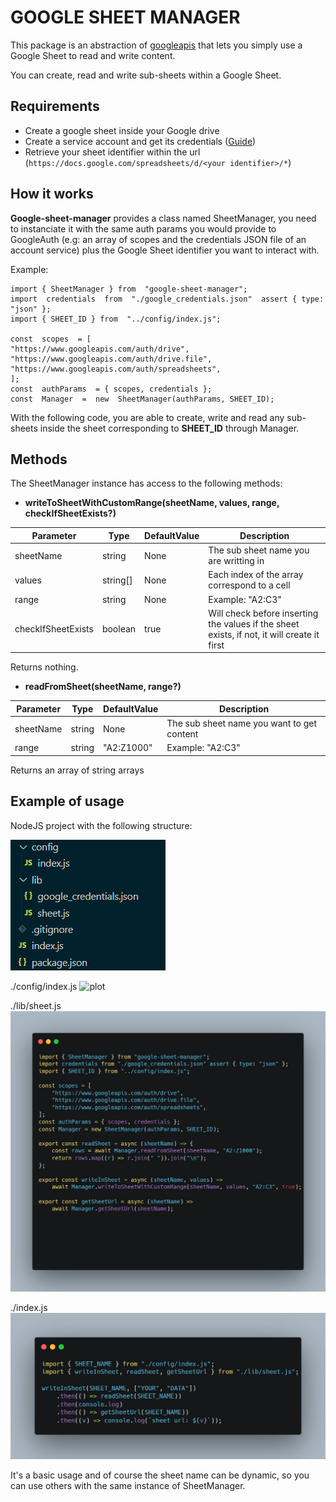 # GOOGLE SHEET MANAGER

This package is an abstraction of [googleapis](npm%20i%20googleapis) that lets you simply use a Google Sheet to read and write content.

You can create, read and write sub-sheets within a Google Sheet.

## Requirements

- Create a google sheet inside your Google drive
- Create a service account and get its credentials ([Guide](https://medium.com/@a.marenkov/how-to-get-credentials-for-google-sheets-456b7e88c430))
- Retrieve your sheet identifier within the url (`https://docs.google.com/spreadsheets/d/<your identifier>/*`)

## How it works

**Google-sheet-manager** provides a class named SheetManager, you need to instanciate it with the same auth params you would provide to GoogleAuth (e.g: an array of scopes and the credentials JSON file of an account service) plus the Google Sheet identifier you want to interact with.

Example:

    import { SheetManager } from  "google-sheet-manager";
    import  credentials  from  "./google_credentials.json"  assert { type: "json" };
    import { SHEET_ID } from  "../config/index.js";
    
    const  scopes  = [
    "https://www.googleapis.com/auth/drive",
    "https://www.googleapis.com/auth/drive.file",
    "https://www.googleapis.com/auth/spreadsheets",
    ];
    const  authParams  = { scopes, credentials };
    const  Manager  =  new  SheetManager(authParams, SHEET_ID);

With the following code, you are able to create, write and read any sub-sheets inside the sheet corresponding to **SHEET_ID** through Manager.

## Methods

The SheetManager instance has access to the following methods:

- **writeToSheetWithCustomRange(sheetName, values, range, checkIfSheetExists?)** 

| Parameter| Type | DefaultValue | Description
|--|--|--|--|
| sheetName | string | None | The sub sheet name you are writting in
| values| string[] | None | Each index of the array correspond to a cell 
| range| string | None | Example: "A2:C3"
| checkIfSheetExists | boolean | true | Will check before inserting the values if the sheet exists, if not, it will create it first

Returns nothing.

- **readFromSheet(sheetName, range?)** 

| Parameter| Type | DefaultValue | Description
|--|--|--|--|
| sheetName | string | None | The sub sheet name you want to get content
| range| string | "A2:Z1000"| Example: "A2:C3"

Returns an array of string arrays

## Example of usage

NodeJS project with the following structure:

![plot](https://github.com/jsaleix/google-sheet-manager/raw/master/packages/google-sheet-manager/documentation/screenshots/structure.png?raw=true)

./config/index.js
![plot](https://github.com/jsaleix/google-sheet-manager/raw/master/packages/google-sheet-manager/documentation/screenshots/config.pn?raw=trueg)

./lib/sheet.js
![plot](https://github.com/jsaleix/google-sheet-manager/raw/master/packages/google-sheet-manager/documentation/screenshots/lib_sheet.png?raw=true)

./index.js
![plot](https://github.com/jsaleix/google-sheet-manager/raw/master/packages/google-sheet-manager/documentation/screenshots/index.png?raw=true)

It's a basic usage and of course the sheet name can be dynamic, so you can use others with the same instance of SheetManager.